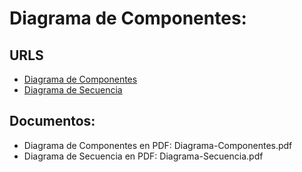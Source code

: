 # Diagrama de Componentes:

## URLS

* [Diagrama de Componentes](https://lucid.app/publicSegments/view/428093b8-48ce-4ba8-ae93-02ebf92b320f)
* [Diagrama de Secuencia](https://lucid.app/publicSegments/view/ebfca06a-a230-4e49-bc2d-929135b647dd)


## Documentos:

* Diagrama de Componentes en PDF: Diagrama-Componentes.pdf
* Diagrama de Secuencia en PDF: Diagrama-Secuencia.pdf
